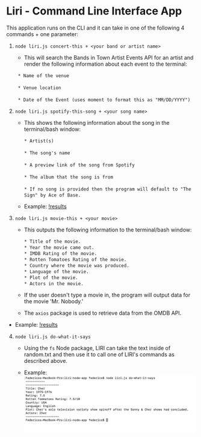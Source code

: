 # Liri - Command Line Interface App


This application runs on the CLI and it can take in one of the following 4 commands + one parameter:

1. `node liri.js concert-this + <your band or artist name>`

    * This will search the Bands in Town Artist Events API for an artist and render the following information about each event to the terminal:

    ```
     * Name of the venue

     * Venue location

     * Date of the Event (uses moment to format this as "MM/DD/YYYY")
    ```

2. `node liri.js spotify-this-song + <your song name>`

   * This shows the following information about the song in the terminal/bash window:

        ```
        * Artist(s)

        * The song's name

        * A preview link of the song from Spotify

        * The album that the song is from

        * If no song is provided then the program will default to "The Sign" by Ace of Base.
        ```

   * Example:
[!results](https://github.com/fedevillalp/liri-node-app/blob/master/Images/spotify-this-song.png)


     

3. `node liri.js movie-this + <your movie>`

    * This outputs the following information to the terminal/bash window:

        ```
        * Title of the movie.
        * Year the movie came out.
        * IMDB Rating of the movie.
        * Rotten Tomatoes Rating of the movie.
        * Country where the movie was produced.
        * Language of the movie.
        * Plot of the movie.
        * Actors in the movie.
        ```

   * If the user doesn't type a movie in, the program will output data for the movie 'Mr. Nobody.'


   * The `axios` package is used to retrieve data from the OMDB API. 
* Example:
[!results](https://github.com/fedevillalp/liri-node-app/blob/master/Images/movie-this.png)
   

4. `node liri.js do-what-it-says`

   * Using the `fs` Node package, LIRI can take the text inside of random.txt and then use it to call one of LIRI's commands as described above.

    * Example: 
   ![Results Image](https://github.com/fedevillalp/liri-node-app/blob/master/Images/do-what-it-says.png)


